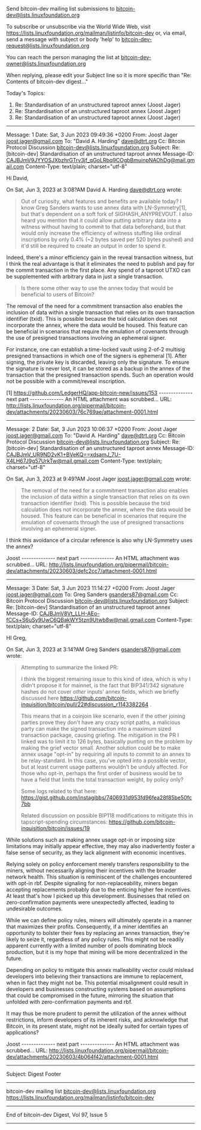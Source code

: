 Send bitcoin-dev mailing list submissions to
	bitcoin-dev@lists.linuxfoundation.org

To subscribe or unsubscribe via the World Wide Web, visit
	https://lists.linuxfoundation.org/mailman/listinfo/bitcoin-dev
or, via email, send a message with subject or body 'help' to
	bitcoin-dev-request@lists.linuxfoundation.org

You can reach the person managing the list at
	bitcoin-dev-owner@lists.linuxfoundation.org

When replying, please edit your Subject line so it is more specific
than "Re: Contents of bitcoin-dev digest..."


Today's Topics:

   1. Re: Standardisation of an unstructured taproot annex (Joost Jager)
   2. Re: Standardisation of an unstructured taproot annex (Joost Jager)
   3. Re: Standardisation of an unstructured taproot annex (Joost Jager)


----------------------------------------------------------------------

Message: 1
Date: Sat, 3 Jun 2023 09:49:36 +0200
From: Joost Jager <joost.jager@gmail.com>
To: "David A. Harding" <dave@dtrt.org>
Cc: Bitcoin Protocol Discussion
	<bitcoin-dev@lists.linuxfoundation.org>
Subject: Re: [bitcoin-dev] Standardisation of an unstructured taproot
	annex
Message-ID:
	<CAJBJmV9JYYOSJXbzhrGTrv3jf_qGoLRbq9COgbBmuinpNAOhDg@mail.gmail.com>
Content-Type: text/plain; charset="utf-8"

Hi David,

On Sat, Jun 3, 2023 at 3:08?AM David A. Harding <dave@dtrt.org> wrote:

> Out of curiosity, what features and benefits are available today?  I
> know Greg Sanders wants to use annex data with LN-Symmetry[1], but
> that's dependent on a soft fork of SIGHASH_ANYPREVOUT.  I also heard you
> mention that it could allow putting arbitrary data into a witness
> without having to commit to that data beforehand, but that would only
> increase the efficiency of witness stuffing like ordinal inscriptions by
> only 0.4% (~2 bytes saved per 520 bytes pushed) and it'd still be
> required to create an output in order to spend it.
>

Indeed, there's a minor efficiency gain in the reveal transaction witness,
but I think the real advantage is that it eliminates the need to publish
and pay for the commit transaction in the first place. Any spend of a
taproot UTXO can be supplemented with arbitrary data in just a single
transaction.


> Is there some other way to use the annex today that would be beneficial
> to users of Bitcoin?


The removal of the need for a commitment transaction also enables the
inclusion of data within a single transaction that relies on its own
transaction identifier (txid). This is possible because the txid
calculation does not incorporate the annex, where the data would be housed.
This feature can be beneficial in scenarios that require the emulation of
covenants through the use of presigned transactions involving an ephemeral
signer.

For instance, one can establish a time-locked vault using 2-of-2 multisig
presigned transactions in which one of the signers is ephemeral [1]. After
signing, the private key is discarded, leaving only the signature. To
ensure the signature is never lost, it can be stored as a backup in the
annex of the transaction that the presigned transaction spends. Such an
operation would not be possible with a commit/reveal inscription.

[1] https://github.com/LedgerHQ/app-bitcoin-new/issues/153
-------------- next part --------------
An HTML attachment was scrubbed...
URL: <http://lists.linuxfoundation.org/pipermail/bitcoin-dev/attachments/20230603/76c769ae/attachment-0001.html>

------------------------------

Message: 2
Date: Sat, 3 Jun 2023 10:06:37 +0200
From: Joost Jager <joost.jager@gmail.com>
To: "David A. Harding" <dave@dtrt.org>
Cc: Bitcoin Protocol Discussion
	<bitcoin-dev@lists.linuxfoundation.org>
Subject: Re: [bitcoin-dev] Standardisation of an unstructured taproot
	annex
Message-ID:
	<CAJBJmV_UR9ND2vK1+BVeKQ==xdsamJ_7U-X4LH67J9g57UrkTw@mail.gmail.com>
Content-Type: text/plain; charset="utf-8"

On Sat, Jun 3, 2023 at 9:49?AM Joost Jager <joost.jager@gmail.com> wrote:

> The removal of the need for a commitment transaction also enables the
> inclusion of data within a single transaction that relies on its own
> transaction identifier (txid). This is possible because the txid
> calculation does not incorporate the annex, where the data would be housed.
> This feature can be beneficial in scenarios that require the emulation of
> covenants through the use of presigned transactions involving an ephemeral
> signer.
>

I think this avoidance of a circular reference is also why LN-Symmetry uses
the annex?

Joost
-------------- next part --------------
An HTML attachment was scrubbed...
URL: <http://lists.linuxfoundation.org/pipermail/bitcoin-dev/attachments/20230603/defc2cc7/attachment-0001.html>

------------------------------

Message: 3
Date: Sat, 3 Jun 2023 11:14:27 +0200
From: Joost Jager <joost.jager@gmail.com>
To: Greg Sanders <gsanders87@gmail.com>
Cc: Bitcoin Protocol Discussion
	<bitcoin-dev@lists.linuxfoundation.org>
Subject: Re: [bitcoin-dev] Standardisation of an unstructured taproot
	annex
Message-ID:
	<CAJBJmV8Vt_LLH-AEo-fCCs+S6uSy9UwC6QBakWY5tzn9Utwb8w@mail.gmail.com>
Content-Type: text/plain; charset="utf-8"

HI Greg,

On Sat, Jun 3, 2023 at 3:14?AM Greg Sanders <gsanders87@gmail.com> wrote:

> Attempting to summarize the linked PR:
>
> I think the biggest remaining issue to this kind of idea, which is why I
> didn't propose it for mainnet,
> is the fact that BIP341/342 signature hashes do not cover *other* inputs'
> annex fields, which we
> briefly discussed here
> https://github.com/bitcoin-inquisition/bitcoin/pull/22#discussion_r1143382264
> .
>
> This means that in a coinjoin like scenario, even if the other joining
> parties prove they don't have any
> crazy script paths, a malicious party can make the signed transaction into
> a maximum sized transaction
> package, causing griefing. The mitigation in the PR I linked was to limit
> it to 126 bytes, basically punting
> on the problem by making the grief vector small. Another solution could be
> to make annex usage "opt-in"
> by requiring all inputs to commit to an annex to be relay-standard. In
> this case, you've opted into a possible
> vector, but at least current usage patterns wouldn't be unduly affected.
> For those who opt-in, perhaps the first
> order of business would be to have a field that limits the total
> transaction weight, by policy only?
>
> Some logs related to that here:
> https://gist.github.com/instagibbs/7406931d953fd96fea28f85be50fc7bb
>
> Related discussion on possible BIP118 modifications to mitigate this in
> tapscript-spending circumstances:
> https://github.com/bitcoin-inquisition/bitcoin/issues/19
>

While solutions such as making annex usage opt-in or imposing size
limitations may initially appear effective, they may also inadvertently
foster a false sense of security, as they lack alignment with economic
incentives.

Relying solely on policy enforcement merely transfers responsibility to the
miners, without necessarily aligning their incentives with the broader
network health. This situation is reminiscent of the challenges encountered
with opt-in rbf. Despite signaling for non-replaceability, miners began
accepting replacements probably due to the enticing higher fee incentives.
At least that's how I picked up this development. Businesses that relied on
zero-confirmation payments were unexpectedly affected, leading to
undesirable outcomes.

While we can define policy rules, miners will ultimately operate in a
manner that maximizes their profits. Consequently, if a miner identifies an
opportunity to bolster their fees by replacing an annex transaction,
they're likely to seize it, regardless of any policy rules. This might not
be readily apparent currently with a limited number of pools dominating
block production, but it is my hope that mining will be more decentralized
in the future.

Depending on policy to mitigate this annex malleability vector could
mislead developers into believing their transactions are immune to
replacement, when in fact they might not be. This potential misalignment
could result in developers and businesses constructing systems based on
assumptions that could be compromised in the future, mirroring the
situation that unfolded with zero-confirmation payments and rbf.

It may thus be more prudent to permit the utilization of the annex without
restrictions, inform developers of its inherent risks, and acknowledge that
Bitcoin, in its present state, might not be ideally suited for certain
types of applications?

Joost
-------------- next part --------------
An HTML attachment was scrubbed...
URL: <http://lists.linuxfoundation.org/pipermail/bitcoin-dev/attachments/20230603/4b064f42/attachment-0001.html>

------------------------------

Subject: Digest Footer

_______________________________________________
bitcoin-dev mailing list
bitcoin-dev@lists.linuxfoundation.org
https://lists.linuxfoundation.org/mailman/listinfo/bitcoin-dev


------------------------------

End of bitcoin-dev Digest, Vol 97, Issue 5
******************************************
